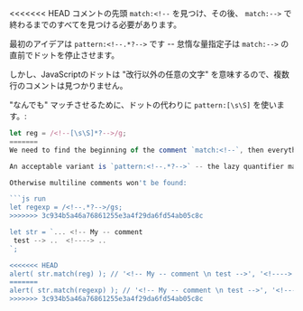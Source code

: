 <<<<<<< HEAD
コメントの先頭 `match:<!--` を見つけ、その後、 `match:-->` で終わるまでのすべてを見つける必要があります。

最初のアイデアは `pattern:<!--.*?-->` です -- 怠惰な量指定子は `match:-->` の直前でドットを停止させます。

しかし、JavaScriptのドットは "改行以外の任意の文字" を意味するので、複数行のコメントは見つかりません。

"なんでも" マッチさせるために、ドットの代わりに `pattern:[\s\S]` を使います。:

```js run
let reg = /<!--[\s\S]*?-->/g;
=======
We need to find the beginning of the comment `match:<!--`, then everything till the end of `match:-->`.

An acceptable variant is `pattern:<!--.*?-->` -- the lazy quantifier makes the dot stop right before `match:-->`. We also need to add flag `pattern:s` for the dot to include newlines.

Otherwise multiline comments won't be found:

```js run
let regexp = /<!--.*?-->/gs;
>>>>>>> 3c934b5a46a76861255e3a4f29da6fd54ab05c8c

let str = `... <!-- My -- comment
 test --> ..  <!----> ..
`;

<<<<<<< HEAD
alert( str.match(reg) ); // '<!-- My -- comment \n test -->', '<!---->'
=======
alert( str.match(regexp) ); // '<!-- My -- comment \n test -->', '<!---->'
>>>>>>> 3c934b5a46a76861255e3a4f29da6fd54ab05c8c
```
